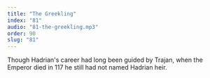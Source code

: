 ```yaml
---
title: "The Greekling"
index: "81"
audio: "81-the-greekling.mp3"
order: 90
slug: "81"
---
```


Though Hadrian's career had long been guided by Trajan, when the Emperor died in 117 he still had not named Hadrian heir.


